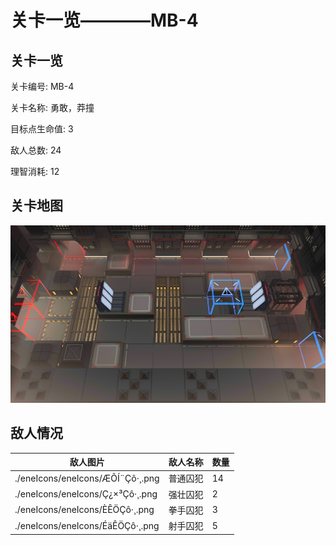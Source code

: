 # 关卡一览————MB-4


## 关卡一览

关卡编号: MB-4

关卡名称: 勇敢，莽撞

目标点生命值: 3

敌人总数: 24

理智消耗: 12


## 关卡地图
![MB-4](./oprMap/MB-4.png)

## 敌人情况

| 敌人图片 | 敌人名称 | 数量  |
|---------|-----|-----|
| ./eneIcons/eneIcons/ÆÕÍ¨Çô·¸.png| 普通囚犯  |   14  |
| ./eneIcons/eneIcons/Ç¿×³Çô·¸.png| 强壮囚犯  |   2  |
| ./eneIcons/eneIcons/È­ÊÖÇô·¸.png| 拳手囚犯  |   3  |
| ./eneIcons/eneIcons/ÉäÊÖÇô·¸.png| 射手囚犯  |   5  |

